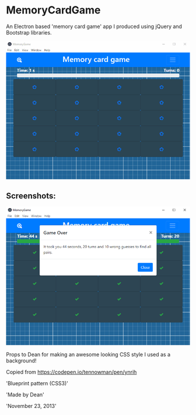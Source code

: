 # MemoryCardGame
An Electron based 'memory card game' app I produced using jQuery and Bootstrap libraries.

![Demo](https://github.com/Dr-DeBugg/MemoryCardGame/blob/master/Animation.gif)

## Screenshots:

![alt text](https://github.com/Dr-DeBugg/MemoryCardGame/blob/master/pic2.png "Screenshot 2")

Props to Dean for making an awesome looking CSS style I used as a background!

Copied from https://codepen.io/tennowman/pen/ynrih 

'Blueprint pattern (CSS3)'

'Made by Dean'

'November 23, 2013'
